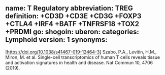 name: T Regulatory
abbreviation: TREG
definition: +CD3D +CD3E +CD3G +FOXP3 +CTLA4 +IRF4 +BATF +TNFRSF18 +TOX2 +PRDMI
go: 
shogoin: 
uberon: 
categories: Lymphoid
version: 1 
synonyms:
---

[https://doi.org/10.1038/s41467-019-12464-3] Szabo, P.A., Levitin, H.M., Miron, M. et al. Single-cell transcriptomics of human T cells reveals tissue and activation signatures in health and disease. Nat Commun 10, 4706 (2019). 
